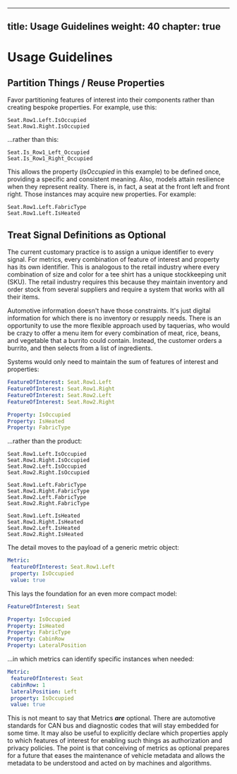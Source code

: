 
---
title: Usage Guidelines
weight: 40
chapter: true
---

# Usage Guidelines

## Partition Things / Reuse Properties
Favor partitioning features of interest into their components rather than creating bespoke properties.  For example, use this:
```
Seat.Row1.Left.IsOccupied
Seat.Row1.Right.IsOccupied
```
...rather than this:
```
Seat.Is_Row1_Left_Occupied
Seat.Is_Row1_Right_Occupied
```
This allows the property (*IsOccupied* in this example) to be defined once, providing a specific and consistent meaning.  Also, models attain resilience when they represent reality. There is, in fact, a seat at the front left and front right.  Those instances may acquire new properties. For example:
```
Seat.Row1.Left.FabricType
Seat.Row1.Left.IsHeated
```

## Treat Signal Definitions as Optional
The current customary practice is to assign a unique identifier to every signal.  For metrics, every combination of feature of interest and property has its own identifier.  This is analogous to the retail industry where every combination of size and color for a tee shirt has a unique stockkeeping unit (SKU).  The retail industry requires this because they maintain inventory and order stock from several suppliers and require a system that works with all their items.  

Automotive information doesn't have those constraints.  It's just digital information for which there is no inventory or resupply needs.  There is an opportunity to use the more flexible approach used by taquerias, who would be crazy to offer a menu item for every combination of meat, rice, beans, and vegetable that a burrito could contain.  Instead, the customer orders a burrito, and then selects from a list of ingredients.

Systems would only need to maintain the sum of features of interest and properties:
 ```YAML
FeatureOfInterest: Seat.Row1.Left
FeatureOfInterest: Seat.Row1.Right
FeatureOfInterest: Seat.Row2.Left
FeatureOfInterest: Seat.Row2.Right

Property: IsOccupied
Property: IsHeated
Property: FabricType
```
...rather than the product:
```
Seat.Row1.Left.IsOccupied
Seat.Row1.Right.IsOccupied
Seat.Row2.Left.IsOccupied
Seat.Row2.Right.IsOccupied

Seat.Row1.Left.FabricType
Seat.Row1.Right.FabricType
Seat.Row2.Left.FabricType
Seat.Row2.Right.FabricType

Seat.Row1.Left.IsHeated
Seat.Row1.Right.IsHeated
Seat.Row2.Left.IsHeated
Seat.Row2.Right.IsHeated
```
The detail moves to the payload of a generic metric object:
 ```YAML
Metric:
  featureOfInterest: Seat.Row1.Left
  property: IsOccupied
  value: true
```
This lays the foundation for an even more compact model:
 ```YAML
FeatureOfInterest: Seat

Property: IsOccupied
Property: IsHeated
Property: FabricType
Property: CabinRow
Property: LateralPosition
```
...in which metrics can identify specific instances when needed:
 ```YAML
Metric:
  featureOfInterest: Seat
  cabinRow: 1
  lateralPosition: Left
  property: IsOccupied
  value: true
 ```
This is not meant to say that Metrics ***are*** optional.   There are automotive standards for CAN bus and diagnostic codes that will stay embedded for some time.  It may also be useful to explicitly declare which properties apply to which features of interest for enabling such things as authorization and privacy policies.  The point is that conceiving of metrics as optional prepares for a future that eases the maintenance of vehicle metadata and allows the metadata to be understood and acted on by machines and algorithms.

